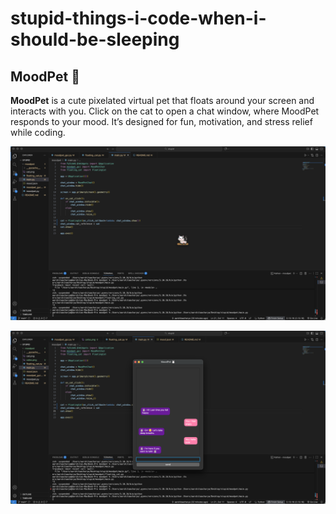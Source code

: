 # stupid-things-i-code-when-i-should-be-sleeping

## MoodPet 🐰

**MoodPet** is a cute pixelated virtual pet that floats around your screen and interacts with you. Click on the cat to open a chat window, where MoodPet responds to your mood. It’s designed for fun, motivation, and stress relief while coding.

![Cat floating](assets/catss.png)

![Chat Window](assets/chat.png)
